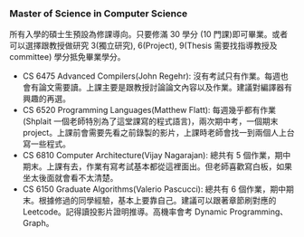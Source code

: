 ### Master of Science in Computer Science

所有入學的碩士生預設為修課導向。只要修滿 30 學分 (10 門課)即可畢業。或者可以選擇跟教授做研究 3(獨立研究), 6(Project), 9(Thesis 需要找指導教授及 committee) 學分抵免畢業學分。

- CS 6475 Advanced Compilers(John Regehr): 沒有考試只有作業。每週也會有論文需要讀。上課主要是跟教授討論論文內容以及作業。建議對編譯器有興趣的再選。
- CS 6520 Programming Languages(Matthew Flatt): 每週幾乎都有作業(Shplait 一個老師特別為了這堂課寫的程式語言)，兩次期中考，一個期末 project。上課前會需要先看之前錄製的影片，上課時老師會找一到兩個人上台寫一些程式。
- CS 6810 Computer Architecture(Vijay Nagarajan): 總共有 5 個作業，期中期末。上課有去，作業有寫考試基本都從這裡面出。但老師喜歡寫白板，如果坐太後面就會看不太清楚。
- CS 6150 Graduate Algorithms(Valerio Pascucci): 總共有 6 個作業，期中期末。根據修過的同學經驗，基本上要靠自己。建議可以跟著章節刷對應的 Leetcode。記得讀投影片證明推導。高機率會考 Dynamic Programming、Graph。
